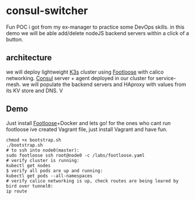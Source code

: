 # consul-switcher
Fun POC i got from my ex-manager to practice some DevOps skills.
in this demo we will be able add/delete nodeJS backend servers within a click of a button.
## architecture
we will deploy lightweight [K3s](https://k3s.io/) cluster using [Footloose](https://github.com/weaveworks/footloose) with calico networking.
[Consul](https://www.consul.io/) server + agent deployed in our cluster for service-mesh.
we will populate the backend servers and HAproxy with values from its KV store and DNS.
V
## Demo
Just install [Footloose](https://github.com/weaveworks/footloose)+Docker and lets go!
for the ones who cant run footloose ive created Vagrant file, just install Vagrant and have fun.
```
chmod +x bootstrap.sh
./bootstrap.sh
# to ssh into node0(master):
sudo footloose ssh root@node0 -c /labs/footloose.yaml
# verify cluster is running:
kubectl get nodes
$ verify all pods are up and running:
kubectl get pods --all-namespaces
# verify calico networking is up, check routes are being leared by bird over tunnel0:
ip route
```
